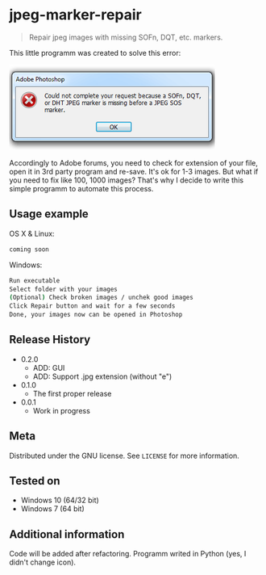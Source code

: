 # jpeg-marker-repair
> Repair jpeg images with missing SOFn, DQT, etc. markers.

This little programm was created to solve this error:

![](header.png)

Accordingly to Adobe forums, you need to check for extension of your file, open it in 3rd party program and re-save. It's ok for 1-3 images. But what if you need to fix like 100, 1000 images? That's why I decide to write this simple programm to automate this process.

## Usage example

OS X & Linux:

```sh
coming soon
```

Windows:

```sh
Run executable
Select folder with your images
(Optional) Check broken images / unchek good images
Click Repair button and wait for a few seconds
Done, your images now can be opened in Photoshop
```

## Release History

* 0.2.0
    * ADD: GUI
    * ADD: Support .jpg extension (without "e")
* 0.1.0
    * The first proper release
* 0.0.1
    * Work in progress

## Meta

Distributed under the GNU license. See ``LICENSE`` for more information.

## Tested on
* Windows 10 (64/32 bit)
* Windows 7 (64 bit)


## Additional information

Code will be added after refactoring.
Programm writed in Python (yes, I didn't change icon).



